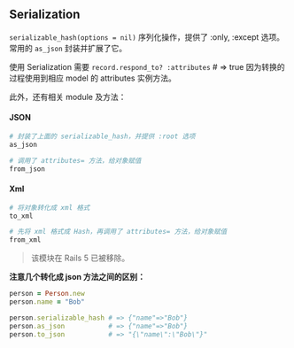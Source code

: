 ## Serialization

`serializable_hash(options = nil)` 序列化操作，提供了 :only, :except 选项。常用的 `as_json` 封装并扩展了它。

使用 Serialization 需要 `record.respond_to? :attributes` # => true 因为转换的过程使用到相应 model 的 attributes 实例方法。

此外，还有相关 module 及方法：

#### JSON

```ruby
# 封装了上面的 serializable_hash，并提供 :root 选项 
as_json

# 调用了 attributes= 方法，给对象赋值
from_json
```

#### Xml

```ruby
# 将对象转化成 xml 格式
to_xml

# 先将 xml 格式成 Hash，再调用了 attributes= 方法，给对象赋值
from_xml
```

> 该模块在 Rails 5 已被移除。

**注意几个转化成 json 方法之间的区别：**

```ruby
person = Person.new
person.name = "Bob"

person.serializable_hash # => {"name"=>"Bob"}
person.as_json           # => {"name"=>"Bob"}
person.to_json           # => "{\"name\":\"Bob\"}"
```  
